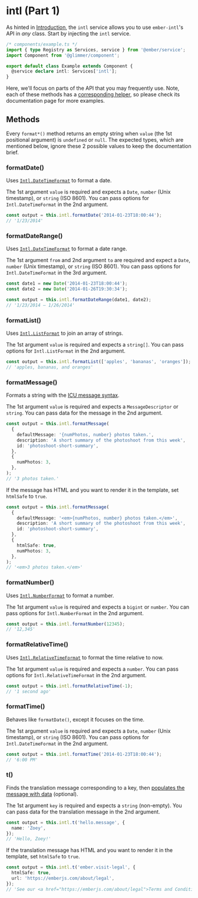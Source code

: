 # intl (Part 1)

As hinted in [Introduction](./introduction), the `intl` service allows you to use `ember-intl`'s API in _any_ class. Start by injecting the `intl` service.

```ts
/* components/example.ts */
import { type Registry as Services, service } from '@ember/service';
import Component from '@glimmer/component';

export default class Example extends Component {
  @service declare intl: Services['intl'];
}
```

Here, we'll focus on parts of the API that you may frequently use. Note, each of these methods has a [corresponding helper](../helpers/introduction), so please check its documentation page for more examples.


## Methods

Every `format*()` method returns an empty string when `value` (the 1st positional argument) is `undefined` or `null`. The expected types, which are mentioned below, ignore these 2 possible values to keep the documentation brief.


### formatDate()

Uses [`Intl.DateTimeFormat`](https://developer.mozilla.org/docs/Web/JavaScript/Reference/Global_Objects/Intl/DateTimeFormat/format) to format a date.

The 1st argument `value` is required and expects a `Date`, `number` (Unix timestamp), or `string` (ISO 8601). You can pass options for `Intl.DateTimeFormat` in the 2nd argument.

```ts
const output = this.intl.formatDate('2014-01-23T18:00:44');
// '1/23/2014'
```


### formatDateRange()

Uses [`Intl.DateTimeFormat`](https://developer.mozilla.org/docs/Web/JavaScript/Reference/Global_Objects/Intl/DateTimeFormat/formatRange) to format a date range.

The 1st argument `from` and 2nd argument `to` are required and expect a `Date`, `number` (Unix timestamp), or `string` (ISO 8601). You can pass options for `Intl.DateTimeFormat` in the 3rd argument.

```ts
const date1 = new Date('2014-01-23T18:00:44');
const date2 = new Date('2014-01-26T19:30:34');

const output = this.intl.formatDateRange(date1, date2);
// '1/23/2014 – 1/26/2014'
```


### formatList()

Uses [`Intl.ListFormat`](https://developer.mozilla.org/docs/Web/JavaScript/Reference/Global_Objects/Intl/ListFormat/format) to join an array of strings.

The 1st argument `value` is required and expects a `string[]`. You can pass options for `Intl.ListFormat` in the 2nd argument.

```ts
const output = this.intl.formatList(['apples', 'bananas', 'oranges']);
// 'apples, bananas, and oranges'
```


### formatMessage()

Formats a string with the [ICU message syntax](https://formatjs.github.io/docs/core-concepts/icu-syntax/).

The 1st argument `value` is required and expects a `MessageDescriptor` or `string`. You can pass data for the message in the 2nd argument.

```ts
const output = this.intl.formatMessage(
  {
    defaultMessage: '{numPhotos, number} photos taken.',
    description: 'A short summary of the photoshoot from this week',
    id: 'photoshoot-short-summary',
  },
  {
    numPhotos: 3,
  },
);
// '3 photos taken.'
```

If the message has HTML and you want to render it in the template, set `htmlSafe` to `true`.

```ts
const output = this.intl.formatMessage(
  {
    defaultMessage: '<em>{numPhotos, number} photos taken.</em>',
    description: 'A short summary of the photoshoot from this week',
    id: 'photoshoot-short-summary',
  },
  {
    htmlSafe: true,
    numPhotos: 3,
  },
);
// '<em>3 photos taken.</em>'
```


### formatNumber()

Uses [`Intl.NumberFormat`](https://developer.mozilla.org/docs/Web/JavaScript/Reference/Global_Objects/Intl/NumberFormat/format) to format a number.

The 1st argument `value` is required and expects a `bigint` or `number`. You can pass options for `Intl.NumberFormat` in the 2nd argument.

```ts
const output = this.intl.formatNumber(12345);
// '12,345'
```


### formatRelativeTime()

Uses [`Intl.RelativeTimeFormat`](https://developer.mozilla.org/docs/Web/JavaScript/Reference/Global_Objects/Intl/RelativeTimeFormat/format) to format the time relative to now.

The 1st argument `value` is required and expects a `number`. You can pass options for `Intl.RelativeTimeFormat` in the 2nd argument.

```ts
const output = this.intl.formatRelativeTime(-1);
// '1 second ago'
```


### formatTime()

Behaves like `formatDate()`, except it focuses on the time.

The 1st argument `value` is required and expects a `Date`, `number` (Unix timestamp), or `string` (ISO 8601). You can pass options for `Intl.DateTimeFormat` in the 2nd argument.

```ts
const output = this.intl.formatTime('2014-01-23T18:00:44');
// '6:00 PM'
```


### t()

Finds the translation message corresponding to a key, then [populates the message with data](https://formatjs.github.io/docs/core-concepts/icu-syntax/) (optional).

The 1st argument `key` is required and expects a `string` (non-empty). You can pass data for the translation message in the 2nd argument.

```ts
const output = this.intl.t('hello.message', {
  name: 'Zoey',
});
// 'Hello, Zoey!'
```

If the translation message has HTML and you want to render it in the template, set `htmlSafe` to `true`.

```ts
const output = this.intl.t('ember.visit-legal', {
  htmlSafe: true,
  url: 'https://emberjs.com/about/legal',
});
// 'See our <a href="https://emberjs.com/about/legal">Terms and Conditions</a>.'
```
